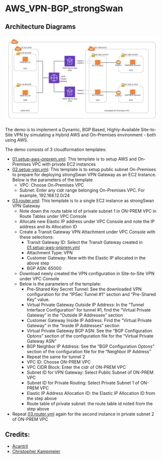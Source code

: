 # AWS_VPN-BGP_strongSwan
 
## Architecture Diagrams
![end state architecture](/diagram.jpeg)

The demo is to implement a Dynamic, BGP Based, Highly-Available Site-to-Site VPN by simulating a Hybrid AWS and On-Premises environment - both using AWS. 

The demo consists of 3 cloudformation templates:
- [01.setup-aws-onprem.yml](/01.setup-aws-onprem.yml): This template is to setup AWS and On-Premises VPC with private EC2 instances
- [02.setup-vpn.yml](/02.setup-vpn.yml): This template is to setup public subnet On-Premises to prepare for deploying strongSwan VPN Gateway as an EC2 Instance. Below is the parameters of the template
    - VPC: Choose On-Premises VPC
    - Subnet: Enter any cidr range belonging On-Premises VPC. For example, 192.168.12.0/24
- [03.router.yml](/03.router.yml): This template is to a single EC2 instance as strongSwan VPN Gateway
    - Note down the route table id of private subnet 1 in ON-PREM VPC in Route Tables under VPC Console 
    - Allocate new Elastic IP address under VPC Console and note the IP address and its Allocation ID 
    - Create a Transit Gateway VPN Attachment under VPC Console with these selections:
        - Transit Gateway ID: Select the Transit Gateway created in [01.setup-aws-onprem.yml](/01.setup-aws-onprem.yml)
        - Attachment Type: VPN
        - Customer Gateway: New with the Elastic IP allocated in the above step
        - BGP ASN: 65000
    - Download newly created the VPN configuration in Site-to-Site VPN under VPC Console
    - Below is the parameters of the template:
        - Pre-Shared Key Secret Tunnel: See the downloaded VPN configuration for the “IPSec Tunnel #1” section and “Pre-Shared Key” value.
        - Virtual Private Gateway Outside IP Address: In the “Tunnel Interface Configuration” for tunnel #1, find the “Virtual Private Gateway” in the “Outside IP Addresses” section
        - Customer Gateway Inside IP Address: Find the “Virtual Private Gateway” in the “Inside IP Addresses” section
        - Virtual Private Gateway BGP ASN: See the “BGP Configuration Optons” section of the configuration file for the “Virtual Private Gateway ASN"
        - BGP Neighbor IP Address: See the “BGP Configuration Optons” section of the configuration file for the “Neighbor IP Address”
        - Repeat the same for tunnel 2
        - VPC ID: Choose ON-PREM VPC
        - VPC CIDR Block: Enter the cidr of ON-PREM VPC
        - Subnet ID for VPN Gateway: Select Public Subnet of ON-PREM VPC
        - Subnet ID for Private Routing: Select Private Subnet 1 of ON-PREM VPC
        -   Elastic IP Address Allocation ID: the Elastic IP Allocation ID from the step above
        - Route table of private subnet: the route table id noted from the step above
- Repeat [03.router.yml](/03.router.yml) again for the second instance in private subnet 2 of ON-PREM VPC


## Credits:
-  [Acantril](https://github.com/acantril/learn-cantrill-io-labs/tree/master/AWS_HYBRID_AdvancedVPN)
- [Christopher Kampmeier](https://aws.amazon.com/blogs/networking-and-content-delivery/simulating-site-to-site-vpn-customer-gateways-strongswan/)

